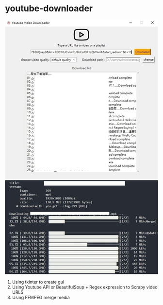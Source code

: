 # youtube-downloader
![image](Image1.jpg)
![image](Image2.jpg)
1.  Using tkinter to create gui
2.  Using Youtube API or BeautifulSoup + Regex expression to Scrapy video URLS 
3.  Using FFMPEG merge media
